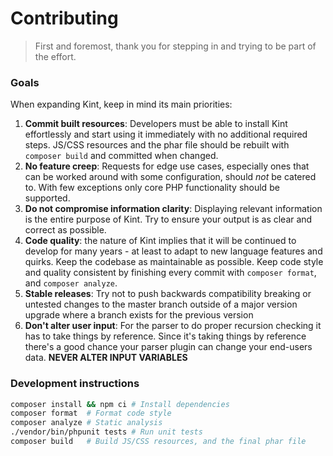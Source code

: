 # Contributing

> First and foremost, thank you for stepping in and trying to be part of the effort.

### Goals

When expanding Kint, keep in mind its main priorities:

1. **Commit built resources**: Developers must be able to install Kint effortlessly and start using it immediately with no additional required steps. JS/CSS resources and the phar file should be rebuilt with `composer build` and committed when changed.
2. **No feature creep**: Requests for edge use cases, especially ones that can be worked around with some configuration, should *not* be catered to. With few exceptions only core PHP functionality should be supported.
3. **Do not compromise information clarity**: Displaying relevant information is the entire purpose of Kint. Try to ensure your output is as clear and correct as possible.
4. **Code quality**: the nature of Kint implies that it will be continued to develop for many years - at least to adapt to new language features and quirks. Keep the codebase as maintainable as possible. Keep code style and quality consistent by finishing every commit with `composer format`, and `composer analyze`.
5. **Stable releases**: Try not to push backwards compatibility breaking or untested changes to the master branch outside of a major version upgrade where a branch exists for the previous version
6. **Don't alter user input**: For the parser to do proper recursion checking it has to take things by reference. Since it's taking things by reference there's a good chance your parser plugin can change your end-users data. **NEVER ALTER INPUT VARIABLES**

### Development instructions

```sh
composer install && npm ci # Install dependencies
composer format  # Format code style
composer analyze # Static analysis
./vendor/bin/phpunit tests # Run unit tests
composer build   # Build JS/CSS resources, and the final phar file
```
